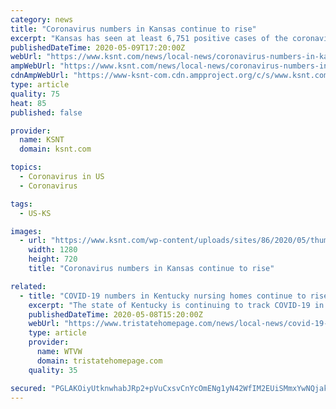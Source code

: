 ```yaml
---
category: news
title: "Coronavirus numbers in Kansas continue to rise"
excerpt: "Kansas has seen at least 6,751 positive cases of the coronavirus, including 157 deaths as of May 9, according to the state health department. For a full"
publishedDateTime: 2020-05-09T17:20:00Z
webUrl: "https://www.ksnt.com/news/local-news/coronavirus-numbers-in-kansas-continue-to-rise/"
ampWebUrl: "https://www.ksnt.com/news/local-news/coronavirus-numbers-in-kansas-continue-to-rise/amp/"
cdnAmpWebUrl: "https://www-ksnt-com.cdn.ampproject.org/c/s/www.ksnt.com/news/local-news/coronavirus-numbers-in-kansas-continue-to-rise/amp/"
type: article
quality: 75
heat: 85
published: false

provider:
  name: KSNT
  domain: ksnt.com

topics:
  - Coronavirus in US
  - Coronavirus

tags:
  - US-KS

images:
  - url: "https://www.ksnt.com/wp-content/uploads/sites/86/2020/05/thumbnail_Coronavirus-Update-1-2-2-2-3-2-1-5-1-1.jpg?w=1280&h=720&crop=1"
    width: 1280
    height: 720
    title: "Coronavirus numbers in Kansas continue to rise"

related:
  - title: "COVID-19 numbers in Kentucky nursing homes continue to rise"
    excerpt: "The state of Kentucky is continuing to track COVID-19 in nursing homes across the state. As of May 7, 2020, the following facilities in the Tri-State viewing area have"
    publishedDateTime: 2020-05-08T15:20:00Z
    webUrl: "https://www.tristatehomepage.com/news/local-news/covid-19-numbers-in-kentucky-nursing-homes-continue-to-rise/"
    type: article
    provider:
      name: WTVW
      domain: tristatehomepage.com
    quality: 35

secured: "PGLAKOiyUtknwhabJRp2+pVuCxsvCnYcOmENg1yN42WfIM2EUiSMmxYwNQjakaW4TTjv7x2cSgHDBKwSIHvh636AirU89Do36lRCfirehkHl90RskYxkSpysB/bf7u2qZkvrs/82+TaFIm4x0+ZO6no5tvHwCRfOrRx+Ug7MNYi8yAhijJUIQIYUpt+xJZPh3+Fey539x5te4AjH754ACbb0Nt/+1usf421LEQtRNpmy0G4Xi1DN4h2QtVVNFNGKUGNlc2ewvnrjzTPqf96x8gW7L6RpS2kZtwrm3ZeNVFl2t3kNTdoGFdlgCIkmnFjHH7TKlZJ0uTTplbLOFk5eXuEZ5xzgZMqnAB8UbmzgwSF9ZewHPACV5E2QbNI4cWf10zZTLMtxp+T59ltizhNBEy2JhMgtVsKQ1ax2nBQ0NQS1QiEyRb2YAD7Nx6bJfRNgC2rIQGPt16YChFAzSifWySjpKVYcQuFCuX7eY8D7wPs=;AMSD7WUCGey2ou8/P2v12A=="
---
```


